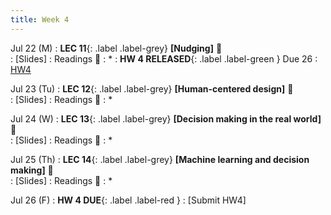 ```yaml
---
title: Week 4 
---
```


Jul 22 (M)
: **LEC 11**{: .label .label-grey} **[Nudging]** 🎥  
    : [Slides]
: Readings 📖
: * 
:  **HW 4 RELEASED**{: .label .label-green } Due 26
    : [HW4](https://canvas.ucsd.edu/files/)

Jul 23 (Tu)
: **LEC 12**{: .label .label-grey} **[Human-centered design]** 🎥  
    : [Slides]
: Readings 📖
: * 

Jul 24 (W)
: **LEC 13**{: .label .label-grey} **[Decision making in the real world]** 🎥  
    : [Slides]
: Readings 📖
: * 

Jul 25 (Th)
: **LEC 14**{: .label .label-grey} **[Machine learning and decision making]** 🎥  
    : [Slides]
: Readings 📖
: * 

Jul 26 (F)
:  **HW 4 DUE**{: .label .label-red } 
    : [Submit HW4]
